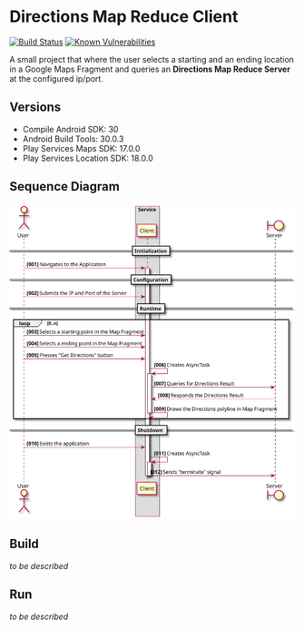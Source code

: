 # Directions Map Reduce Client # 

[![Build Status](https://travis-ci.com/steve-papadogiannis/dist-sys-client-android.svg?branch=master)](https://travis-ci.com/steve-papadogiannis/dist-sys-client-android)
[![Known Vulnerabilities](https://snyk.io/test/github/steve-papadogiannis/dist-sys-client-android/badge.svg?targetFile=app/build.gradle)](https://snyk.io/test/github/steve-papadogiannis/dist-sys-client-android?targetFile=app/build.gradle)

A small project that where the user selects a starting and an ending location in a Google Maps Fragment
and queries an **Directions Map Reduce Server** at the configured ip/port.

## Versions ##

* Compile Android SDK: 30
* Android Build Tools: 30.0.3
* Play Services Maps SDK: 17.0.0
* Play Services Location SDK: 18.0.0

## Sequence Diagram ##

![Lifecycle Sequence Diagram](./images/lifecycle.svg)

## Build ##

_to be described_

## Run ##

_to be described_
